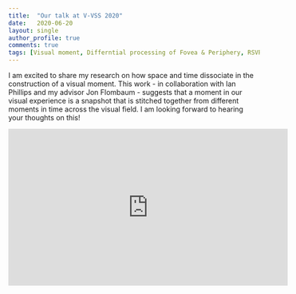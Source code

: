 ```yaml
---
title:  "Our talk at V-VSS 2020"
date:   2020-06-20
layout: single
author_profile: true
comments: true
tags: [Visual moment, Differntial processing of Fovea & Periphery, RSVP, Awareness]
---
```


<p class="message">
I am excited to share my research on how space and time dissociate in the construction of a visual moment. This work - in collaboration with Ian Phillips and my advisor Jon Flombaum - suggests that a moment in our visual experience is a snapshot that is stitched together from different moments in time across the visual field. I am looking forward to hearing your thoughts on this!

</p>

<iframe width="560" height="315" src="https://www.youtube.com/embed/JQlGu8vNaOw" frameborder="0" allow="accelerometer; autoplay; encrypted-media; gyroscope; picture-in-picture" allowfullscreen></iframe>